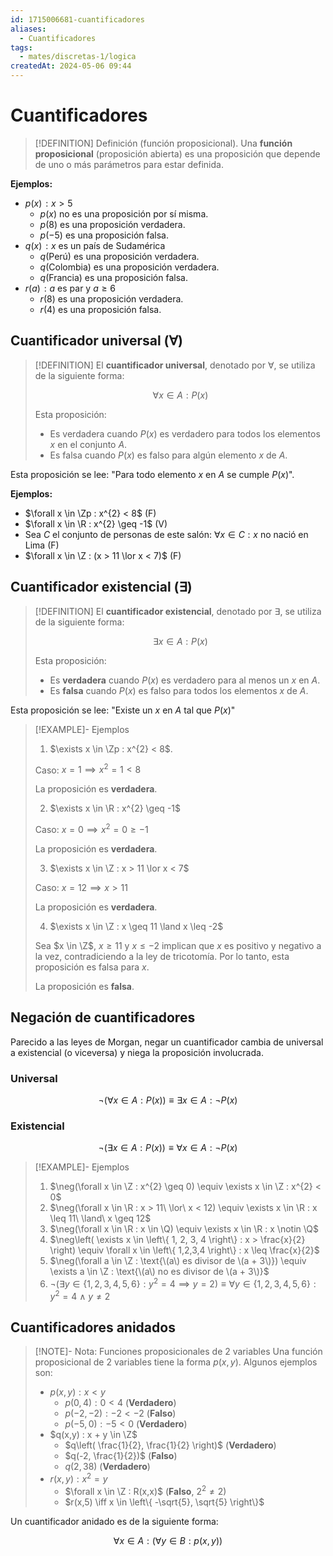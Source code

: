 ```yaml
---
id: 1715006681-cuantificadores
aliases:
  - Cuantificadores
tags:
  - mates/discretas-1/logica
createdAt: 2024-05-06 09:44
---
```


# Cuantificadores

> [!DEFINITION] Definición (función proposicional).
> Una **función proposicional** (proposición abierta) es una proposición que depende de uno o más parámetros para estar definida.

**Ejemplos:**

- $p(x)\!: x > 5$
  - $p(x)$ no es una proposición por sí misma.
  - $p(8)$ es una proposición verdadera.
  - $p(-5)$ es una proposición falsa.
- $q(x)\!: \text{\(x\) es un país de Sudamérica}$
  - $q(\text{Perú})$ es una proposición verdadera.
  - $q(\text{Colombia})$ es una proposición verdadera.
  - $q(\text{Francia})$ es una proposición falsa.
- $r(a)\!: \text{\(a\) es par y \(a \geq 6\)}$
  - $r(8)$ es una proposición verdadera.
  - $r(4)$ es una proposición falsa.

## Cuantificador universal ($\forall$)

> [!DEFINITION]
> El **cuantificador universal**, denotado por $\forall$, se utiliza de la siguiente forma:
> 
> $$
> \forall x \in A : P(x)
> $$
> 
> Esta proposición:
> 
> - Es verdadera cuando $P(x)$ es verdadero para todos los elementos $x$ en el conjunto $A$.
> - Es falsa cuando $P(x)$ es falso para algún elemento $x$ de $A$.

Esta proposición se lee: "Para todo elemento $x$ en $A$ se cumple $P(x)$".

**Ejemplos:**

- $\forall x \in \Zp : x^{2} < 8$ (F)
- $\forall x \in \R : x^{2} \geq -1$ (V)
- Sea $C$ el conjunto de personas de este salón: $\forall x \in C : \text{\(x\) no nació en Lima}$ (F)
- $\forall x \in \Z : (x > 11 \lor x < 7)$ (F)

## Cuantificador existencial ($\exists$)

> [!DEFINITION]
> El **cuantificador existencial**, denotado por $\exists$, se utiliza de la siguiente forma:
> 
> $$
> \exists x \in A : P(x)
> $$
> 
> Esta proposición:
> 
> - Es **verdadera** cuando $P(x)$ es verdadero para al menos un $x$ en $A$.
> - Es **falsa** cuando $P(x)$ es falso para todos los elementos $x$ de $A$.

Esta proposición se lee: "Existe un $x$ en $A$ tal que $P(x)$"

> [!EXAMPLE]- Ejemplos
> 1. $\exists x \in \Zp : x^{2} < 8$.
> 
> Caso: $x = 1 \implies x^{2} = 1 < 8$
> 
> La proposición es **verdadera**.
> 
> 2. $\exists x \in \R : x^{2} \geq -1$
> 
> Caso: $x = 0 \implies x^{2} = 0 \geq -1$
> 
> La proposición es **verdadera**.
> 
> 3. $\exists x \in \Z : x > 11 \lor x < 7$
> 
> Caso: $x = 12 \implies x > 11$
> 
> La proposición es **verdadera**.
> 
> 4. $\exists x \in \Z : x \geq 11 \land x \leq -2$
> 
> Sea $x \in \Z$, $x \geq 11$ y $x \leq -2$ implican que $x$ es positivo y negativo a la vez, contradiciendo a la ley de tricotomía. Por lo tanto, esta proposición es falsa para $x$.
> 
> La proposición es **falsa**.

## Negación de cuantificadores

Parecido a las leyes de Morgan, negar un cuantificador cambia de universal a existencial (o viceversa) y niega la proposición involucrada.

### Universal

$$
\neg\left( \forall x \in A : P(x) \right) \equiv \exists x \in A : \neg P(x)
$$

### Existencial

$$
\neg\left( \exists x \in A : P(x) \right) \equiv \forall x \in A : \neg P(x)
$$

> [!EXAMPLE]- Ejemplos
> 1. $\neg(\forall x \in \Z : x^{2} \geq 0) \equiv \exists x \in \Z : x^{2} < 0$
> 2. $\neg(\forall x \in \R : x > 11\ \lor\ x < 12) \equiv \exists x \in \R : x \leq 11\ \land\ x \geq 12$
> 3. $\neg(\forall x \in \R : x \in \Q) \equiv \exists x \in \R : x \notin \Q$
> 4. $\neg\left( \exists x \in \left\{ 1, 2, 3, 4 \right\} : x > \frac{x}{2} \right) \equiv \forall x \in \left\{ 1,2,3,4 \right\} : x \leq \frac{x}{2}$
> 5. $\neg(\forall a \in \Z : \text{\(a\) es divisor de \(a + 3\)}) \equiv \exists a \in \Z : \text{\(a\) no es divisor de \(a + 3\)}$
> 6. $\neg(\exists y \in \left\{ 1,2,3,4,5,6 \right\} : y^{2} = 4 \implies y = 2) \equiv \forall y \in \left\{ 1,2,3,4,5,6 \right\} : y^{2} = 4\ \land\ y \neq 2$

## Cuantificadores anidados

> [!NOTE]- Nota: Funciones proposicionales de 2 variables
> Una función proposicional de 2 variables tiene la forma $p(x, y)$. Algunos ejemplos son:
> 
> - $p(x,y) : x < y$
> 	- $p(0,4) : 0 < 4$ (**Verdadero**)
> 	- $p(-2,-2) : -2 < -2$ (**Falso**)
> 	- $p(-5,0) : -5 < 0$ (**Verdadero**)
> - $q(x,y) : x + y \in \Z$
> 	- $q\left( \frac{1}{2}, \frac{1}{2} \right)$ (**Verdadero**)
> 	- $q(-2, \frac{1}{2})$ (**Falso**)
> 	- $q(2,38)$ (**Verdadero**)
> - $r(x,y) : x^{2} = y$
> 	- $\forall x \in \Z : R(x,x)$ (**Falso**, $2^{2} \neq 2$)
> 	- $r(x,5) \iff x \in \left\{ -\sqrt{5}, \sqrt{5} \right\}$

Un cuantificador anidado es de la siguiente forma:

$$
\forall x \in A : (\forall y \in B : p(x,y))
$$
